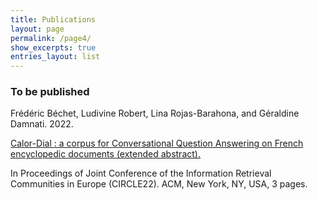 ```yaml
---
title: Publications
layout: page
permalink: /page4/
show_excerpts: true
entries_layout: list
---
```


### To be published
Frédéric Béchet, Ludivine Robert, Lina Rojas-Barahona, and Géraldine Damnati. 2022. <p style="text-decoration: underline;"> Calor-Dial : a corpus for Conversational Question Answering on French encyclopedic documents (extended abstract).</p> In Proceedings of Joint Conference of the Information Retrieval Communities in Europe (CIRCLE22). ACM, New York, NY, USA, 3 pages.
